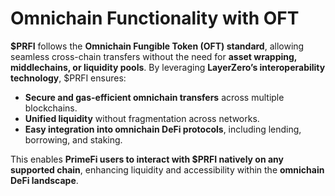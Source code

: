 # Omnichain Functionality with OFT

**$PRFI** follows the **Omnichain Fungible Token (OFT) standard**, allowing seamless cross-chain transfers without the need for **asset wrapping, middlechains, or liquidity pools**. By leveraging **LayerZero’s interoperability technology**, $PRFI ensures:

* **Secure and gas-efficient omnichain transfers** across multiple blockchains.
* **Unified liquidity** without fragmentation across networks.
* **Easy integration into omnichain DeFi protocols**, including lending, borrowing, and staking.

This enables **PrimeFi users to interact with $PRFI natively on any supported chain**, enhancing liquidity and accessibility within the **omnichain DeFi landscape**.
